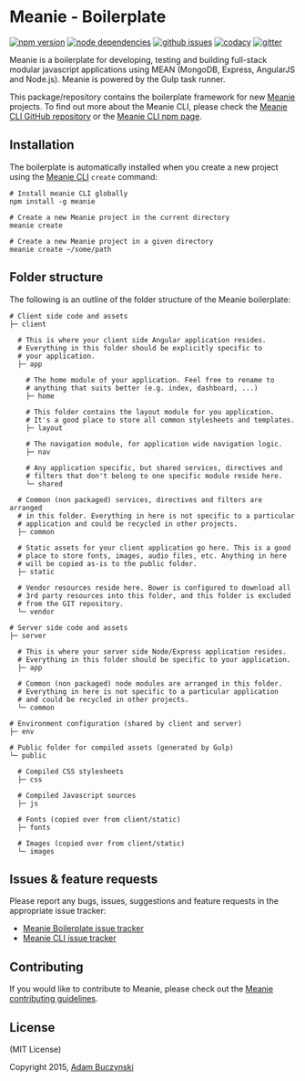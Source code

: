 # Meanie - Boilerplate

[![npm version](https://img.shields.io/npm/v/meanie-boilerplate.svg)](https://www.npmjs.com/package/meanie-boilerplate)
[![node dependencies](https://david-dm.org/meanie/boilerplate.svg)](https://david-dm.org/meanie/boilerplate)
[![github issues](https://img.shields.io/github/issues/meanie/boilerplate.svg)](https://github.com/meanie/boilerplate/issues)
[![codacy](https://img.shields.io/codacy/465dea03af9f4b6e9fc69b21c1d8c961.svg)](https://www.codacy.com/app/meanie/boilerplate)
[![gitter](https://img.shields.io/badge/gitter-join%20chat%20%E2%86%92-brightgreen.svg)](https://gitter.im/meanie/meanie?utm_source=badge&utm_medium=badge&utm_campaign=pr-badge&utm_content=badge)

Meanie is a boilerplate for developing, testing and building full-stack modular javascript applications using MEAN (MongoDB, Express, AngularJS and Node.js). Meanie is powered by the Gulp task runner.

This package/repository contains the boilerplate framework for new [Meanie](https://github.com/meanie/meanie) projects. To find out more about the Meanie CLI, please check the [Meanie CLI GitHub repository](https://github.com/meanie/meanie) or the [Meanie CLI npm page](https://www.npmjs.com/package/meanie).

## Installation
The boilerplate is automatically installed when you create a new project using the [Meanie CLI](https://www.npmjs.com/package/meanie) `create` command:

```shell
# Install meanie CLI globally
npm install -g meanie

# Create a new Meanie project in the current directory
meanie create

# Create a new Meanie project in a given directory
meanie create ~/some/path
```

## Folder structure
The following is an outline of the folder structure of the Meanie boilerplate:

```shell
# Client side code and assets
├─ client

  # This is where your client side Angular application resides.
  # Everything in this folder should be explicitly specific to
  # your application.
  ├─ app

    # The home module of your application. Feel free to rename to
    # anything that suits better (e.g. index, dashboard, ...)
    ├─ home

    # This folder contains the layout module for you application.
    # It's a good place to store all common stylesheets and templates.
    ├─ layout

    # The navigation module, for application wide navigation logic.
    ├─ nav

    # Any application specific, but shared services, directives and
    # filters that don't belong to one specific module reside here.
    └─ shared

  # Common (non packaged) services, directives and filters are arranged
  # in this folder. Everything in here is not specific to a particular
  # application and could be recycled in other projects.
  ├─ common

  # Static assets for your client application go here. This is a good
  # place to store fonts, images, audio files, etc. Anything in here
  # will be copied as-is to the public folder.
  ├─ static

  # Vendor resources reside here. Bower is configured to download all
  # 3rd party resources into this folder, and this folder is excluded
  # from the GIT repository.
  └─ vendor

# Server side code and assets
├─ server

  # This is where your server side Node/Express application resides.
  # Everything in this folder should be specific to your application.
  ├─ app

  # Common (non packaged) node modules are arranged in this folder.
  # Everything in here is not specific to a particular application
  # and could be recycled in other projects.
  └─ common

# Environment configuration (shared by client and server)
├─ env

# Public folder for compiled assets (generated by Gulp)
└─ public

  # Compiled CSS stylesheets
  ├─ css

  # Compiled Javascript sources
  ├─ js

  # Fonts (copied over from client/static)
  ├─ fonts

  # Images (copied over from client/static)
  └─ images
```

## Issues & feature requests
Please report any bugs, issues, suggestions and feature requests in the appropriate issue tracker:
* [Meanie Boilerplate issue tracker](https://github.com/meanie/boilerplate/issues)
* [Meanie CLI issue tracker](https://github.com/meanie/meanie/issues)

## Contributing
If you would like to contribute to Meanie, please check out the [Meanie contributing guidelines](https://github.com/meanie/meanie/blob/master/CONTRIBUTING.md).

## License
(MIT License)

Copyright 2015, [Adam Buczynski](http://adambuczynski.com)
